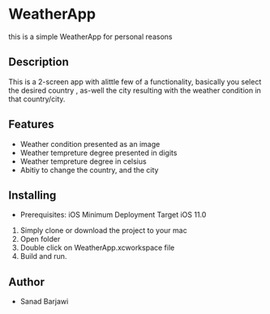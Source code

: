# WeatherApp
this is a simple WeatherApp for personal reasons

<h2>Description</h2>
<p>
This is a 2-screen app with alittle few of a functionality, basically you select the desired country , as-well the city
resulting with the weather condition in that country/city.
</p>
<h2>Features</h2>
<ul>
  <li>Weather condition presented as an image</li>
  <li>Weather tempreture degree presented in digits</li>
  <li>Weather tempreture degree in celsius</li>
  <li>Abitiy to change the country, and the city</li>
</ul>  

<h2>Installing</h2>
<ul>
<li>Prerequisites: iOS Minimum Deployment Target iOS 11.0</li>
</ul>
<ol>
  <li>Simply clone or download the project to your mac</li>
  <li>Open folder</li>
  <li>Double click on WeatherApp.xcworkspace file</li>
  <li>Build and run.</li>
</ol> 

<h2>Author</h2>
<ul>
<li>Sanad Barjawi</li>
</ul>

